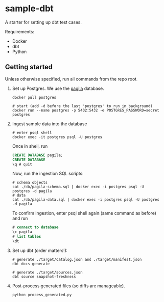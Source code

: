 # sample-dbt

A starter for setting up dbt test cases.

Requirements:

- Docker
- dbt
- Python

## Getting started

Unless otherwise specified, run all commands from the repo root.

1. Set up Postgres. We use the [pagila](https://github.com/devrimgunduz/pagila) database.

   ```shell
   docker pull postgres

   # start (add -d before the last 'postgres' to run in background)
   docker run --name postgres -p 5432:5432 -e POSTGRES_PASSWORD=secret postgres
   ```

2. Ingest sample data into the database

   ```shell
   # enter psql shell
   docker exec -it postgres psql -U postgres
   ```

   Once in shell, run

   ```sql
   CREATE DATABASE pagila;
   CREATE DATABASE
   \q # quit
   ```

   Now, run the ingestion SQL scripts:

   ```shell
   # schema objects
   cat ./db/pagila-schema.sql | docker exec -i postgres psql -U postgres -d pagila
   # data
   cat ./db/pagila-data.sql | docker exec -i postgres psql -U postgres -d pagila
   ```

   To confirm ingestion, enter psql shell again (same command as before) and run

   ```sql
   # connect to database
   \c pagila
   # list tables
   \dt
   ```

3. Set up dbt (order matters!):

   ```shell
   # generate ./target/catalog.json and ./target/manifest.json
   dbt docs generate

   # generate ./target/sources.json
   dbt source snapshot-freshness
   ```

4. Post-process generated files (so diffs are manageable).

   ```shell
   python process_generated.py
   ```
